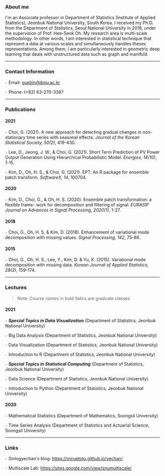
### About me

I'm an Associate professor in Department of Statistics (Institute of Applied Statistics), Jeonbuk National University, South Korea. I received my Ph.D. from the Department of Statistics, Seoul National University in 2018, under the supervision of Prof. Hee-Seok Oh. My research area is multi-scale methodology. In other words, I am interested in statistical technique that represent a data at various scales and simultaneously handles theses representations. Among them, I am particularly interested in geometric deep learning that deals with unstructured data such as graph and manifold.

--- 

### Contact Information

`-` Email: guebin@jbnu.ac.kr

`-` Phone: (+82) 63-270-3387

--- 

### Publications

#### 2021 

`-` Choi, G. (2021). A new approach for detecting gradual changes in non-stationary time series with seasonal effects. *Journal of the Korean Statistical Society, 50(2)*, 419-430. 

`-` Lee, D., Jeong, J. W., & Choi, G. (2021). Short Term Prediction of PV Power Output Generation Using Hierarchical Probabilistic Model. *Energies, 14(10)*, 1-15.

`-` Kim, D., Oh, H. S., & Choi, G. (2021). EPT: An R package for ensemble patch transform. *SoftwareX, 14*, 100704.

#### 2020 

`-` Kim, D., Choi, G., & Oh, H. S. (2020). Ensemble patch transformation: a flexible frame- work for decomposition and filtering of signal. *EURASIP Journal on Advances in Signal Processing, 2020(1)*, 1-27.


#### 2018 
`-` Choi, G., Oh, H. S. & Kim, D. (2018). Enhancement of variational mode decomposition with missing values. *Signal Processing, 142*, 75–86.

#### 2015

`-` Choi, G., Oh, H. S., Lee, Y., Kim, D. & Yu, K. (2015). Variational mode decomposition with missing data. *Korean Journal of Applied Statistics, 28(2)*, 159–174.

---

### Lectures

> Note: Course names in bold italics are graduate classes

#### 2021 

`-` ***Special Topics in Data Visualization*** (Department of Statistics, Jeonbuk National University) 

`-` Big Data Analysis (Department of Statistics, Jeonbuk National University) 

`-` Data Visualization (Department of Statistics, Jeonbuk National University) 

`-` Introduction to R (Department of Statistics, Jeonbuk National University) 

`-` ***Special Topics in Statistical Computing*** (Department of Statistics, Jeonbuk National University) 

`-` Data Science (Department of Statistics, Jeonbuk National University) 

`-` Introduction to Python (Department of Statistics, Jeonbuk National University) 

#### 2020

`-` Mathematical Statistics (Department of Mathematics, Soongsil University) 

`-` Time Series Analysis (Department of Statistics and Actuarial Science, Soongsil University) 

---

### Links

`-` Sinlogyechan's blog: https://miruetoto.github.io/yechan/

`-` Multiscale Lab: https://sites.google.com/view/snumultiscale/



<!---
guebin/guebin is a ✨ special ✨ repository because its `README.md` (this file) appears on your GitHub profile.
You can click the Preview link to take a look at your changes.
--->
